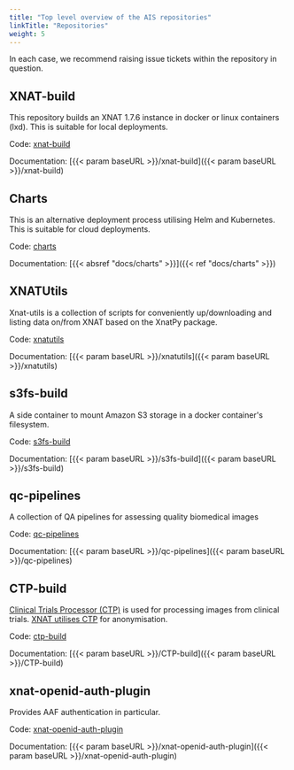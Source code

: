 ```yaml
---
title: "Top level overview of the AIS repositories"
linkTitle: "Repositories"
weight: 5
---
```


In each case, we recommend raising issue tickets within the repository in question.

## XNAT-build

This repository builds an XNAT 1.7.6 instance in docker or linux containers (lxd). This is suitable for local deployments.

Code: [xnat-build](https://github.com/australian-imaging-service/xnat-build)

Documentation: [{{< param baseURL >}}/xnat-build]({{< param baseURL >}}/xnat-build)
 
## Charts

This is an alternative deployment process utilising Helm and Kubernetes. This is suitable for cloud deployments.

Code: [charts](https://github.com/australian-imaging-service/charts)

Documentation: [{{< absref "docs/charts" >}}]({{< ref "docs/charts" >}})

## XNATUtils

Xnat-utils is a collection of scripts for conveniently up/downloading and listing data on/from XNAT based on the XnatPy package.

Code: [xnatutils](https://github.com/australian-imaging-service/xnatutils)

Documentation: [{{< param baseURL >}}/xnatutils]({{< param baseURL >}}/xnatutils)

## s3fs-build

A side container to mount Amazon S3 storage in a docker container's filesystem.

Code: [s3fs-build](https://github.com/australian-imaging-service/s3fs-build)

Documentation: [{{< param baseURL >}}/s3fs-build]({{< param baseURL >}}/s3fs-build)

## qc-pipelines

A collection of QA pipelines for assessing quality biomedical images

Code: [qc-pipelines](https://github.com/australian-imaging-service/qc-pipelines)

Documentation: [{{< param baseURL >}}/qc-pipelines]({{< param baseURL >}}/qc-pipelines)

## CTP-build

[Clinical Trials Processor (CTP)](http://mircwiki.rsna.org/index.php?title=MIRC_CTP) is used for processing images from clinical trials. [XNAT utilises CTP](https://wiki.xnat.org/display/XW2/Part+3%3A+Batch+DICOM+Operations+with+CTP+and+XNAT) for anonymisation.

Code: [ctp-build](https://github.com/australian-imaging-service/ctp-build)

Documentation: [{{< param baseURL >}}/CTP-build]({{< param baseURL >}}/CTP-build)

## xnat-openid-auth-plugin

Provides AAF authentication in particular.

Code: [xnat-openid-auth-plugin](https://github.com/australian-imaging-service/xnat-openid-auth-plugin)

Documentation: [{{< param baseURL >}}/xnat-openid-auth-plugin]({{< param baseURL >}}/xnat-openid-auth-plugin)

